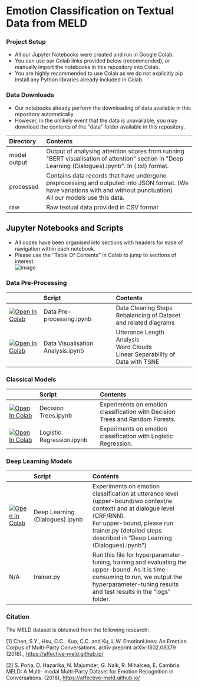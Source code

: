 # Emotion Classification on Textual Data from MELD

### Project Setup
- All our Jupyter Notebooks were created and run in Google Colab.
- You can use our Colab links provided below (recommended), or manually import the notebooks in this repository into Colab.
- You are highly recommended to use Colab as we do not explicitly pip install any Python libraries already included in Colab.

### Data Downloads
- Our notebooks already perform the downloading of data available in this repository automatically.
- However, in the unlikely event that the data is unavailable, you may download the contents of the "data" folder available in this repository.

| Directory | Contents |
|:--------|:-----------|
| model output | Output of analysing attention scores from running "BERT visualisation of attention" section in "Deep Learning (Dialogues).ipynb". In (.txt) format. |
| processed | Contains data records that have undergone preprocessing and outputed into JSON format. (We have variations with and without punctuation) <br> All our models use this data. |
| raw | Raw textual data provided in CSV format |

## Jupyter Notebooks and Scripts
- All codes have been organised into sections with headers for ease of navigation within each notebook.
- Please use the "Table Of Contents" in Colab to jump to sections of interest.
<br>![image](https://github.com/r0b0pp1/CS5228_emotion_in_conversation/assets/22906940/a3c12516-20d2-41de-9910-4398cf6005e3)


### Data Pre-Processing
| &nbsp;&nbsp;&nbsp;&nbsp;&nbsp;&nbsp;&nbsp;&nbsp;&nbsp;&nbsp; | Script | Contents |
|---------------|:--------|:-----------|
| [![Open In Colab](https://colab.research.google.com/assets/colab-badge.svg)](https://colab.research.google.com/drive/1oRXfVLD7EH-108klTXtGIkDnaHWz9SOM?usp=sharing) | Data Pre-processing.ipynb | Data Cleaning Steps <br> Rebalancing of Dataset and related diagrams |
| [![Open In Colab](https://colab.research.google.com/assets/colab-badge.svg)](https://colab.research.google.com/drive/1G6A2T9J7xBnVg1e5vTVKQS8Ltvkk4-SU?usp=sharing) | Data Visualisation Analysis.ipynb | Utterance Length Analysis <br> Word Clouds <br> Linear Separability of Data with TSNE  |

### Classical Models
| &nbsp;&nbsp;&nbsp;&nbsp;&nbsp;&nbsp;&nbsp;&nbsp;&nbsp;&nbsp; | Script | Contents |
|---------------|:--------|:-----------|
| [![Open In Colab](https://colab.research.google.com/assets/colab-badge.svg)](https://colab.research.google.com/drive/1S8Y_Y87lh7K8TGZF4erm17bo2Zx-bdqm?usp=sharing) | Decision Trees.ipynb | Experiments on emotion classification with Decision Trees and Random Forests.  |
| [![Open In Colab](https://colab.research.google.com/assets/colab-badge.svg)](https://colab.research.google.com/drive/1kSzEwnC3tnWLN7ruEzzEQPuWf_46GeHe?usp=sharing) | Logistic Regression.ipynb | Experiments on emotion classification with Logistic Regression. |

### Deep Learning Models
| &nbsp;&nbsp;&nbsp;&nbsp;&nbsp;&nbsp;&nbsp;&nbsp;&nbsp;&nbsp; | Script | Contents |
|---------------|:--------|:-----------|
| [![Open In Colab](https://colab.research.google.com/assets/colab-badge.svg)](https://colab.research.google.com/drive/1fuY7fTGydp4WmSkN_s85WvtGd-BWuRVp?usp=sharing) | Deep Learning (Dialogues).ipynb | Experiments on emotion classification at utterance level (upper-bound/wo context/w context) and at dialogue level (CRF/RNN).  <br> For upper-bound, please run trainer.py (detailed steps described in "Deep Learning (Dialogues).ipynb") |
| N/A | trainer.py | Run this file for hyperparameter-tuning, training and evaluating the upper-bound. As it is time-consuming to run, we output the hyperparameter-tuning results and test results in the "logs" folder. |

### Citation
The MELD dataset is obtained from the following research:

[1] Chen, S.Y., Hsu, C.C., Kuo, C.C. and Ku, L.W. EmotionLines: An Emotion Corpus of Multi-Party
Conversations. arXiv preprint arXiv:1802.08379 (2018)., https://affective-meld.github.io/

[2] S. Poria, D. Hazarika, N. Majumder, G. Naik, R. Mihalcea, E. Cambria. MELD: A Multi-
modal Multi-Party Dataset for Emotion Recognition in Conversations. (2018), https://affective-meld.github.io/
